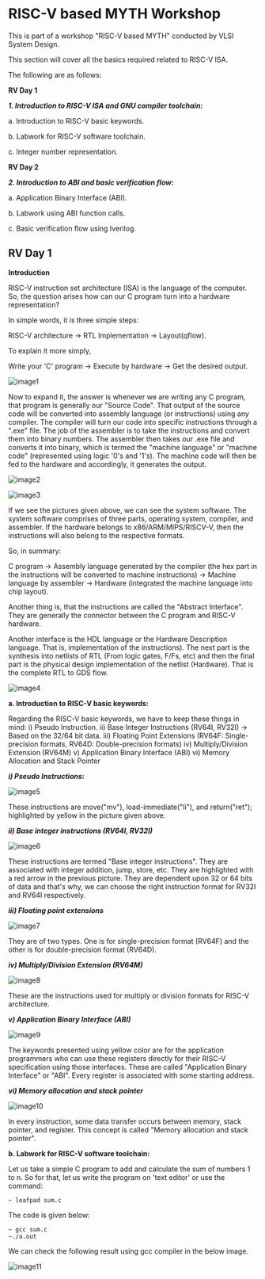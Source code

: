 # RISC-V based MYTH Workshop #

This is part of a workshop "RISC-V based MYTH" conducted by VLSI System Design.

This section will cover all the basics required related to RISC-V ISA. 

The following are as follows:

**RV Day 1**

***1. Introduction to RISC-V ISA and GNU compiler toolchain:***
   
  a. Introduction to RISC-V basic keywords.
  
  b. Labwork for RISC-V software toolchain.

  c. Integer number representation.

**RV Day 2**  

***2. Introduction to ABI and basic verification flow:***
   
  a. Application Binary Interface (ABI).
  
  b. Labwork using ABI function calls.

  c. Basic verification flow using Iverilog.

## RV Day 1 ##

**Introduction**

RISC-V instruction set architecture (ISA) is the language of the computer. So, the question arises how can our C program turn into a hardware representation? 

In simple words, it is three simple steps:

RISC-V architecture -> RTL Implementation -> Layout(qflow).

To explain it more simply, 

Write your 'C' program -> Execute by hardware -> Get the desired output.

![image1](/week2/task1/RISCV_to_layout.png)

Now to expand it, the answer is whenever we are writing any C program, that program is generally our "Source Code". That output of the source code will be converted into assembly language (or instructions) using any compiler. The compiler will turn our code into specific instructions through a ".exe" file. The job of the assembler is to take the instructions and convert them into binary numbers. The assembler then takes our .exe file and converts it into binary, which is termed the "machine language" or "machine code" (represented using logic '0's and '1's). The machine code will then be fed to the hardware and accordingly, it generates the output.

![image2](/week2/task1/apps_to_hardware.png)

![image3](/week2/task1/c_to_hw.png)

If we see the pictures given above, we can see the system software. The system software comprises of three parts, operating system, compiler, and assembler. If the hardware belongs to x86/ARM/MIPS/RISCV-V, then the instructions will also belong to the respective formats.

So, in summary:

C program -> Assembly language generated by the compiler (the hex part in the instructions will be converted to machine instructions) -> Machine language by assembler -> Hardware (integrated the machine language into chip layout).

Another thing is, that the instructions are called the "Abstract Interface". They are generally the connector between the C program and RISC-V hardware. 

Another interface is the HDL language or the Hardware Description language. That is, implementation of the instructions). The next part is the synthesis into netlists of RTL (From logic gates, F/Fs, etc) and then the final part is the physical design implementation of the netlist (Hardware). That is the complete RTL to GDS flow.

![image4](/week2/task1/using_rtl.png)

**a. Introduction to RISC-V basic keywords:**

Regarding the RISC-V basic keywords, we have to keep these things in mind:
 i) Pseudo Instruction.
 ii) Base Integer Instructions (RV64I, RV32I) -> Based on the 32/64 bit data.
 iii) Floating Point Extensions (RV64F: Single-precision formats, RV64D: Double-precision formats)
 iv) Multiply/Division Extension (RV64M)
 v) Application Binary Interface (ABI)
 vi) Memory Allocation and Stack Pointer

***i) Pseudo Instructions:***

![image5](/week2/task1/Pseudo_instructions.png)

These instructions are move("mv"), load-immediate("li"), and return("ret"); highlighted by yellow in the picture given above.

***ii) Base integer instructions (RV64I, RV32I)***

![image6](/week2/task1/RV64I.png)

These instructions are termed "Base integer instructions". They are associated with integer addition, jump, store, etc. They are highlighted with a red arrow in the previous picture. They are dependent upon 32 or 64 bits of data and that's why, we can choose the right instruction format for RV32I and RV64I respectively.

***iii)  Floating point extensions***

![image7](/week2/task1/RV64F_&_RV64D.png)

They are of two types. One is for single-precision format (RV64F) and the other is for double-precision format (RV64D).

***iv) Multiply/Division Extension (RV64M)***

![image8](/week2/task1/RV64M.png)

These are the instructions used for multiply or division formats for RISC-V architecture.

***v) Application Binary Interface (ABI)***

![image9](/week2/task1/ABI.png)

The keywords presented using yellow color are for the application programmers who can use these registers directly for their RISC-V specification using those interfaces. These are called "Application Binary Interface" or "ABI". Every register is associated with some starting address. 

***vi) Memory allocation and stack pointer***

![image10](/week2/task1/Mem_allocation.png)

In every instruction, some data transfer occurs between memory, stack pointer, and register. This concept is called "Memory allocation and stack pointer".

**b. Labwork for RISC-V software toolchain:**

Let us take a simple C program to add and calculate the sum of numbers 1 to n. So for that, let us write the program on 'text editor' or use the command:
```
~ leafpad sum.c
```
The code is given below:
```
~ gcc sum.c
~./a.out
```
We can check the following result using gcc compiler in the below image.

![image11](/week2/task1/using_gcc.png)




